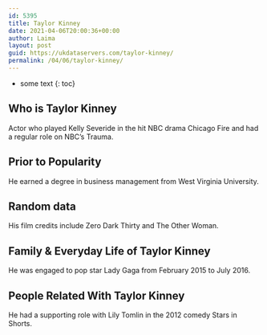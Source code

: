 ```yaml
---
id: 5395
title: Taylor Kinney
date: 2021-04-06T20:00:36+00:00
author: Laima
layout: post
guid: https://ukdataservers.com/taylor-kinney/
permalink: /04/06/taylor-kinney/
---
```


* some text
{: toc}


## Who is Taylor Kinney
                  
                  
                  
Actor who played Kelly Severide in the hit NBC drama Chicago Fire and had a regular role on NBC&#8217;s Trauma.
                  
              
            
              
            
                
                
                
## Prior to Popularity
                  
                  
                  
He earned a degree in business management from West Virginia University.
                  
              
            
              
            
                
                
                
## Random data
                  
                  
                  
His film credits include Zero Dark Thirty and The Other Woman.
                  
              
            
              
            
                
                
                
## Family & Everyday Life of Taylor Kinney
                  
                  
                  
He was engaged to pop star Lady Gaga from February 2015 to July 2016.
                  
              
            
              
            
                
                
                
## People Related With Taylor Kinney
                  
                  
                  
He had a supporting role with Lily Tomlin in the 2012 comedy Stars in Shorts.
                  
              
            
              
            
                
              
            
              
              
            
            
              
            
          
          
          